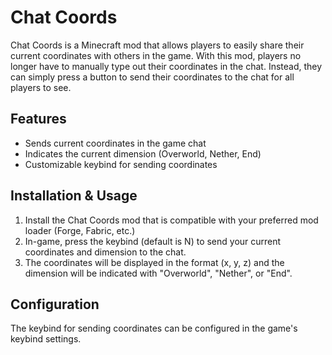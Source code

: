 # Chat Coords
Chat Coords is a Minecraft mod that allows players to easily share their current coordinates with others in the game. With this mod, players no longer have to manually type out their coordinates in the chat. Instead, they can simply press a button to send their coordinates to the chat for all players to see.

## Features
- Sends current coordinates in the game chat
- Indicates the current dimension (Overworld, Nether, End)
- Customizable keybind for sending coordinates

## Installation & Usage
1. Install the Chat Coords mod that is compatible with your preferred mod loader (Forge, Fabric, etc.)
2. In-game, press the keybind (default is N) to send your current coordinates and dimension to the chat.
3. The coordinates will be displayed in the format (x, y, z) and the dimension will be indicated with "Overworld", "Nether", or "End".

## Configuration
The keybind for sending coordinates can be configured in the game's keybind settings.